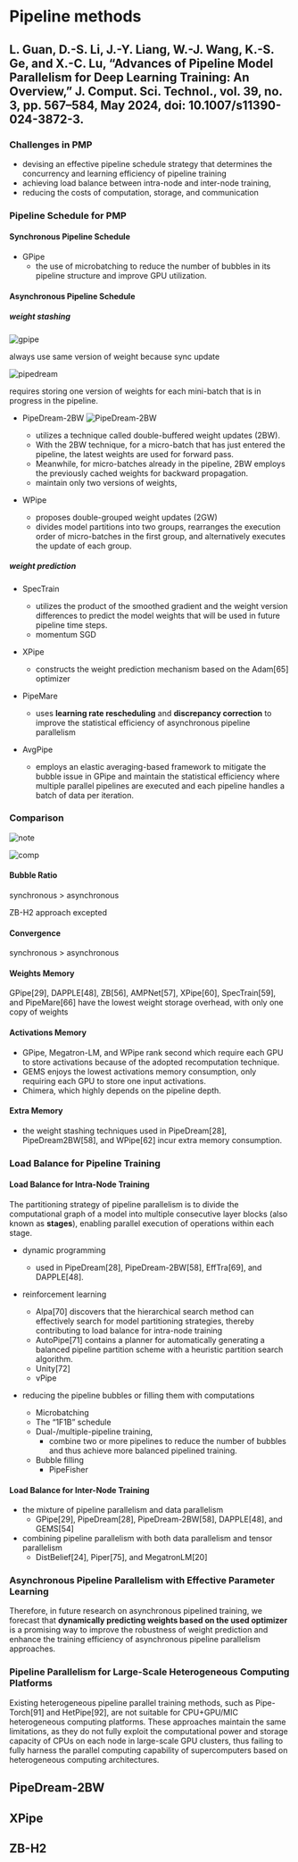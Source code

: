 # Pipeline methods

## L. Guan, D.-S. Li, J.-Y. Liang, W.-J. Wang, K.-S. Ge, and X.-C. Lu, “Advances of Pipeline Model Parallelism for Deep Learning Training: An Overview,” J. Comput. Sci. Technol., vol. 39, no. 3, pp. 567–584, May 2024, doi: 10.1007/s11390-024-3872-3.

### Challenges in PMP

- devising an effective pipeline schedule strategy that determines the concurrency and learning efficiency of pipeline training
- achieving load balance between intra-node and inter-node training,
- reducing the costs of computation, storage, and communication 

### Pipeline Schedule for PMP

#### Synchronous Pipeline Schedule

- GPipe
  - the use of microbatching to reduce the number of bubbles in its pipeline structure and improve GPU utilization.

#### Asynchronous Pipeline Schedule

##### weight stashing

![gpipe](./images/pipelines/Screenshot%202024-11-14%20at%2017.04.05.png)

always use same version of weight because sync update

![pipedream](./images/pipelines/Screenshot%202024-11-14%20at%2017.11.48.png)

requires storing one version of weights for each mini-batch that is in progress in the pipeline.

- PipeDream-2BW
![PipeDream-2BW](./images/pipelines/Screenshot%202024-11-14%20at%2017.26.30.png)
  - utilizes a technique called double-buffered weight updates (2BW).
  - With the 2BW technique, for a micro-batch that has just entered the pipeline, the latest weights are used for forward pass.
  - Meanwhile, for micro-batches already in the pipeline, 2BW employs the previously cached weights for backward propagation.
  - maintain only two versions of weights,

- WPipe
  - proposes double-grouped weight updates (2GW)
  - divides model partitions into two groups, rearranges the execution order of micro-batches in the first group, and alternatively executes the update of each group.

##### weight prediction

- SpecTrain
  - utilizes the product of the smoothed gradient and the weight version differences to predict the model weights that will be used in future pipeline time steps.
  - momentum SGD

- XPipe
  - constructs the weight prediction mechanism based on the Adam[65] optimizer

- PipeMare
  - uses **learning rate rescheduling** and **discrepancy correction** to improve the statistical efficiency of asynchronous pipeline parallelism

- AvgPipe
  - employs an elastic averaging-based framework to mitigate the bubble issue in GPipe and maintain the statistical efficiency where multiple parallel pipelines are executed and each pipeline handles a batch of data per iteration.

### Comparison

![note](./images/pipelines/Screenshot%202024-11-13%20at%2015.18.02.png)

![comp](./images/pipelines/Screenshot%202024-11-13%20at%2015.10.41.png)

#### Bubble Ratio

synchronous > asynchronous

ZB-H2 approach excepted

#### Convergence

synchronous > asynchronous

#### Weights Memory

GPipe[29], DAPPLE[48], ZB[56], AMPNet[57], XPipe[60], SpecTrain[59], and PipeMare[66] have the lowest weight storage overhead, with only one copy of weights

#### Activations Memory

- GPipe, Megatron-LM, and WPipe rank second which require each GPU to store activations because of the adopted recomputation technique.
- GEMS enjoys the lowest activations memory consumption, only requiring each GPU to store one input activations.
- Chimera, which highly depends on the pipeline depth.

#### Extra Memory

- the weight stashing techniques used in PipeDream[28], PipeDream2BW[58], and WPipe[62] incur extra memory consumption.

### Load Balance for Pipeline Training

#### Load Balance for Intra-Node Training

The partitioning strategy of pipeline parallelism is to divide the computational graph of a model into multiple consecutive layer blocks (also known as **stages**), enabling parallel execution of operations within each stage.

- dynamic programming
  - used in PipeDream[28], PipeDream-2BW[58], EffTra[69], and DAPPLE[48].
- reinforcement learning
  - Alpa[70] discovers that the hierarchical search method can effectively search for model partitioning strategies, thereby contributing to load balance for intra-node training
  - AutoPipe[71] contains a planner for automatically generating a balanced pipeline partition scheme with a heuristic partition search algorithm.
  - Unity[72]
  - vPipe

- reducing the pipeline bubbles or filling them with computations
  - Microbatching
  - The “1F1B” schedule
  - Dual-/multiple-pipeline training,
    - combine two or more pipelines to reduce the number of bubbles and thus achieve more balanced pipelined training.
  - Bubble filling
    - PipeFisher

#### Load Balance for Inter-Node Training

- the mixture of pipeline parallelism and data parallelism
  - GPipe[29], PipeDream[28], PipeDream-2BW[58], DAPPLE[48], and GEMS[54]
- combining pipeline parallelism with both data parallelism and tensor parallelism
  - DistBelief[24], Piper[75], and MegatronLM[20]

### Asynchronous Pipeline Parallelism with Effective Parameter Learning

Therefore, in future research on asynchronous pipelined training, we forecast that **dynamically predicting weights based on the used optimizer** is a promising way to improve the robustness of weight prediction and enhance the training efficiency of asynchronous pipeline parallelism approaches.

### Pipeline Parallelism for Large-Scale Heterogeneous Computing Platforms

Existing heterogeneous pipeline parallel training methods, such as Pipe-Torch[91] and HetPipe[92], are not suitable for CPU+GPU/MIC heterogeneous computing platforms.
These approaches maintain the same limitations, as they do not fully exploit the computational power and storage capacity of CPUs on each node in large-scale GPU clusters, thus failing to fully harness the parallel computing capability of supercomputers based on heterogeneous computing architectures.


## PipeDream-2BW 

## XPipe

## ZB-H2
